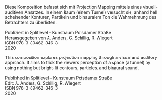 <!--
title: Tunnel
title_translate: 
date: 07-2019
links: http://splitlevel-udk.de
list: Einkanaliges Video, 30 Sek.
list_translate: 1-channel video, 30"
-->
<div><p>Diese Komposition befasst sich mit Projection Mapping mittels eines visuell-auditiven Ansatzes. In einem Raum (einem Tunnel) versucht sie, anhand hell scheinender Konturen, Partikeln und binauralem Ton die Wahrnehmung des Betrachters zu überlisten.<br><br>
Publiziert in Splitlevel – Kunstraum Potsdamer Straße<br>
Herausgegeben von A. Anders, G. Schillig, R. Wiegert<br>
ISBN 978-3-89462-346-3<br>
2020</p>
<p class="translate">This composition explores projection mapping through a visual and auditory approach. It aims to trick the viewers perception of a space (a tunnel) by using nothing but bright-lit contours, particles, and binaural sound.<br><br>
Published in Splitlevel – Kunstraum Potsdamer Straße<br>
Edit: A. Anders, G. Schillig, R. Wiegert<br>
ISBN 978-3-89462-346-3<br>
2020</p></div>